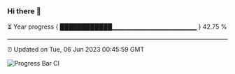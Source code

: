 ### Hi there 👋

⏳ Year progress { ████████████▁▁▁▁▁▁▁▁▁▁▁▁▁▁▁▁▁▁ } 42.75 %

---

⏰ Updated on Tue, 06 Jun 2023 00:45:59 GMT

![Progress Bar CI](https://github.com/Shyam-Makwana/GitHub-Actions-Demo/workflows/Progress%20Bar%20CI/badge.svg)
